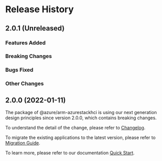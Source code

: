 # Release History

## 2.0.1 (Unreleased)

### Features Added

### Breaking Changes

### Bugs Fixed

### Other Changes

## 2.0.0 (2022-01-11)

The package of @azure/arm-azurestackhci is using our next generation design principles since version 2.0.0, which contains breaking changes.

To understand the detail of the change, please refer to [Changelog](https://aka.ms/js-track2-changelog).

To migrate the existing applications to the latest version, please refer to [Migration Guide](https://aka.ms/js-track2-migration-guide).

To learn more, please refer to our documentation [Quick Start](https://aka.ms/js-track2-quickstart).
